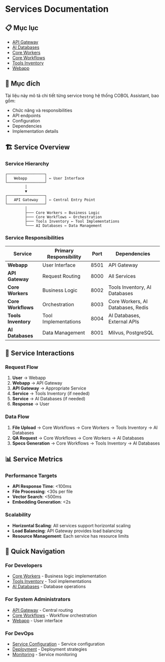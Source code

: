 # Services Documentation

## 📋 Mục lục

- [API Gateway](./api-gateway.md)
- [AI Databases](./ai-databases.md)
- [Core Workers](./core-workers.md)
- [Core Workflows](./core-workflows.md)
- [Tools Inventory](./tools-inventory.md)
- [Webapp](./webapp.md)

## 🎯 Mục đích

Tài liệu này mô tả chi tiết từng service trong hệ thống COBOL Assistant, bao gồm:
- Chức năng và responsibilities
- API endpoints
- Configuration
- Dependencies
- Implementation details

## 🏗️ Service Overview

### Service Hierarchy

```
┌─────────────────┐
│   Webapp        │ ← User Interface
└─────────────────┘
         │
         ▼
┌─────────────────┐
│   API Gateway   │ ← Central Entry Point
└─────────────────┘
         │
         ├─── Core Workers ← Business Logic
         ├─── Core Workflows ← Orchestration
         ├─── Tools Inventory ← Tool Implementations
         └─── AI Databases ← Data Management
```

### Service Responsibilities

| Service | Primary Responsibility | Port | Dependencies |
|---------|----------------------|------|--------------|
| **Webapp** | User Interface | 8501 | API Gateway |
| **API Gateway** | Request Routing | 8000 | All Services |
| **Core Workers** | Business Logic | 8002 | Tools Inventory, AI Databases |
| **Core Workflows** | Orchestration | 8003 | Core Workers, AI Databases, Redis |
| **Tools Inventory** | Tool Implementations | 8004 | AI Databases, External APIs |
| **AI Databases** | Data Management | 8001 | Milvus, PostgreSQL |

## 🔄 Service Interactions

### Request Flow
1. **User** → Webapp
2. **Webapp** → API Gateway
3. **API Gateway** → Appropriate Service
4. **Service** → Tools Inventory (if needed)
5. **Service** → AI Databases (if needed)
6. **Response** → User

### Data Flow
1. **File Upload** → Core Workflows → Core Workers → Tools Inventory → AI Databases
2. **QA Request** → Core Workflows → Core Workers → AI Databases
3. **Specs Generation** → Core Workflows → Tools Inventory → AI Databases

## 📊 Service Metrics

### Performance Targets
- **API Response Time**: <100ms
- **File Processing**: <30s per file
- **Vector Search**: <500ms
- **Embedding Generation**: <2s

### Scalability
- **Horizontal Scaling**: All services support horizontal scaling
- **Load Balancing**: API Gateway provides load balancing
- **Resource Management**: Each service has resource limits

## 🔗 Quick Navigation

### For Developers
- [Core Workers](./core-workers.md) - Business logic implementation
- [Tools Inventory](./tools-inventory.md) - Tool implementations
- [AI Databases](./ai-databases.md) - Database operations

### For System Administrators
- [API Gateway](./api-gateway.md) - Central routing
- [Core Workflows](./core-workflows.md) - Workflow orchestration
- [Webapp](./webapp.md) - User interface

### For DevOps
- [Service Configuration](./configuration.md) - Service configuration
- [Deployment](./deployment.md) - Deployment strategies
- [Monitoring](./monitoring.md) - Service monitoring
